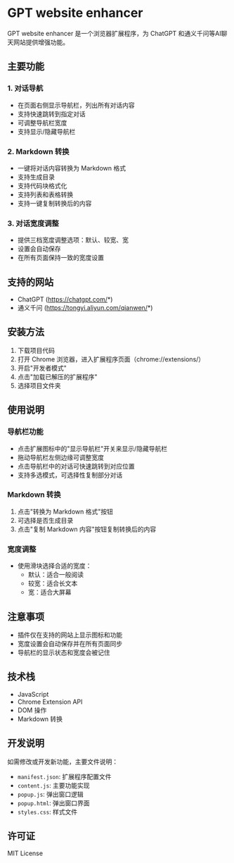 # GPT website enhancer

GPT website enhancer 是一个浏览器扩展程序，为 ChatGPT 和通义千问等AI聊天网站提供增强功能。

## 主要功能

### 1. 对话导航
- 在页面右侧显示导航栏，列出所有对话内容
- 支持快速跳转到指定对话
- 可调整导航栏宽度
- 支持显示/隐藏导航栏

### 2. Markdown 转换
- 一键将对话内容转换为 Markdown 格式
- 支持生成目录
- 支持代码块格式化
- 支持列表和表格转换
- 支持一键复制转换后的内容

### 3. 对话宽度调整
- 提供三档宽度调整选项：默认、较宽、宽
- 设置会自动保存
- 在所有页面保持一致的宽度设置

## 支持的网站
- ChatGPT (https://chatgpt.com/*)
- 通义千问 (https://tongyi.aliyun.com/qianwen/*)

## 安装方法

1. 下载项目代码
2. 打开 Chrome 浏览器，进入扩展程序页面（chrome://extensions/）
3. 开启"开发者模式"
4. 点击"加载已解压的扩展程序"
5. 选择项目文件夹

## 使用说明

### 导航栏功能
- 点击扩展图标中的"显示导航栏"开关来显示/隐藏导航栏
- 拖动导航栏左侧边缘可调整宽度
- 点击导航栏中的对话可快速跳转到对应位置
- 支持多选模式，可选择性复制部分对话

### Markdown 转换
1. 点击"转换为 Markdown 格式"按钮
2. 可选择是否生成目录
3. 点击"复制 Markdown 内容"按钮复制转换后的内容

### 宽度调整
- 使用滑块选择合适的宽度：
  - 默认：适合一般阅读
  - 较宽：适合长文本
  - 宽：适合大屏幕

## 注意事项
- 插件仅在支持的网站上显示图标和功能
- 宽度设置会自动保存并在所有页面同步
- 导航栏的显示状态和宽度会被记住

## 技术栈
- JavaScript
- Chrome Extension API
- DOM 操作
- Markdown 转换

## 开发说明
如需修改或开发新功能，主要文件说明：
- `manifest.json`: 扩展程序配置文件
- `content.js`: 主要功能实现
- `popup.js`: 弹出窗口逻辑
- `popup.html`: 弹出窗口界面
- `styles.css`: 样式文件

## 许可证
MIT License 